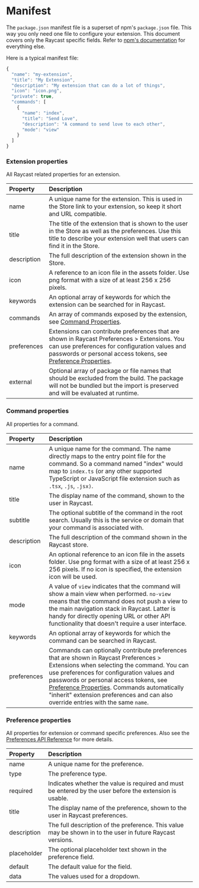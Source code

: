 # Manifest

The `package.json` manifest file is a superset of npm's `package.json` file. This way you only need one file to configure your extension. This document covers only the Raycast specific fields. Refer to [npm's documentation](https://docs.npmjs.com/cli/v7/configuring-npm/package-json) for everything else.

Here is a typical manifest file:

```javascript
{
  "name": "my-extension",
  "title": "My Extension",
  "description": "My extension that can do a lot of things",
  "icon": "icon.png",
  "private": true,
  "commands": [
    {
      "name": "index",
      "title": "Send Love",
      "description": "A command to send love to each other",
      "mode": "view"
    }
  ]
}
```

### Extension properties

All Raycast related properties for an extension.

| Property | Description |
| :--- | :--- |
| name | A unique name for the extension. This is used in the Store link to your extension, so keep it short and URL compatible.  |
| title | The title of the extension that is shown to the user in the Store as well as the preferences. Use this title to describe your extension well that users can find it in the Store. |
| description | The full description of the extension shown in the Store. |
| icon | A reference to an icon file in the assets folder. Use png format with a size of at least 256 x 256 pixels. |
| keywords | An optional array of keywords for which the extension can be searched for in Raycast.  |
| commands | An array of commands exposed by the extension, see [Command Properties](#command-properties). |
| preferences | Extensions can contribute preferences that are shown in Raycast Preferences &gt; Extensions. You can use preferences for configuration values and passwords or personal access tokens, see [Preference Properties](#preference-properties). |
| external | Optional array of package or file names that should be excluded from the build. The package will not be bundled but the import is preserved and will be evaluated at runtime. |

### Command properties

All properties for a command.

| Property | Description |
| :--- | :--- |
| name | A unique name for the command. The name directly maps to the entry point file for the command. So a command named "index" would map to `index.ts` \(or any other supported TypeScript or JavaScript file extension such as `.tsx`, `.js`, `.jsx)`. |
| title | The display name of the command, shown to the user in Raycast. |
| subtitle | The optional subtitle of the command in the root search. Usually this is the service or domain that your command is associated with. |
| description | The full description of the command shown in the Raycast store. |
| icon | An optional reference to an icon file in the assets folder. Use png format with a size of at least 256 x 256 pixels. If no icon is specified, the extension icon will be used. |
| mode | A value of `view` indicates that the command will show a main view when performed. `no-view` means that the command does not push a view to the main navigation stack in Raycast. Latter is handy for directly opening URL or other API functionality that doesn't require a user interface. |
| keywords | An optional array of keywords for which the command can be searched in Raycast. |
| preferences | Commands can optionally contribute preferences that are shown in Raycast Preferences &gt; Extensions when selecting the command. You can use preferences for configuration values and passwords or personal access tokens, see [Preference Properties](#preference-properties). Commands automatically "inherit" extension preferences and can also override entries with the same `name`. |

### Preference properties

All properties for extension or command specific preferences. Also see the [Preferences API Reference](../api-reference/preferences.md#preference) for more details.

| Property | Description |
| :--- | :--- |
| name | A unique name for the preference.  |
| type | The preference type.  |
| required | Indicates whether the value is required and must be entered by the user before the extension is usable. |
| title | The display name of the preference, shown to the user in Raycast preferences. |
| description | The full description of the preference. This value may be shown in to the user in future Raycast versions. |
| placeholder | The optional placeholder text shown in the preference field. |
| default | The default value for the field. |
| data | The values used for a dropdown. |

